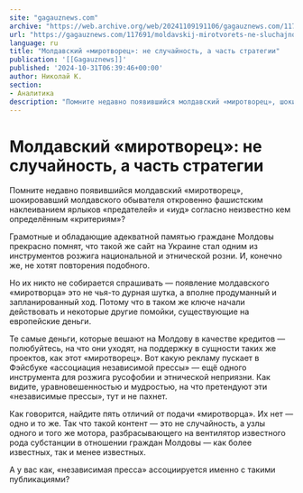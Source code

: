 ```yaml
---
site: "gagauznews.com"
archive: "https://web.archive.org/web/20241109191106/gagauznews.com/117691/moldavskij-mirotvorets-ne-sluchajnost-a-chast-strategii.html"
url: "https://gagauznews.com/117691/moldavskij-mirotvorets-ne-sluchajnost-a-chast-strategii.html"
language: ru
title: "Молдавский «миротворец»: не случайность, а часть стратегии"
publication: '[[Gagauznews]]'
published: '2024-10-31T06:39:46+00:00'
author: Николай К.
section:
- Аналитика
description: "Помните недавно появившийся молдавский «миротворец», шокировавший молдавского обывателя откровенно фашистским наклеиванием ярлыков «предателей» и «иуд» согласно неизвестно кем определённым «критериям»? Грамотные и обладающие адекватной памятью граждане Молдовы прекрасно помнят, что такой же сайт на Украине стал одним из инструментов розжига национальной и этнической розни. И, конечно же, не хотят повторения подобного. Но их никто не собирается спрашивать — появление молдавского «миротворца» это не чья-то дурная шутка, а вполне продуманный и запланированный ход. Потому что в таком же ключе начали действовать и некоторые другие помойки, существующие на европейские деньги. Те самые деньги, которые вешают на Молдову в качестве кредитов — полюбуйтесь, […]"
---
```


# Молдавский «миротворец»: не случайность, а часть стратегии

Помните недавно появившийся молдавский «миротворец», шокировавший молдавского обывателя откровенно фашистским наклеиванием ярлыков «предателей» и «иуд» согласно неизвестно кем определённым «критериям»?

Грамотные и обладающие адекватной памятью граждане Молдовы прекрасно помнят, что такой же сайт на Украине стал одним из инструментов розжига национальной и этнической розни. И, конечно же, не хотят повторения подобного.

Но их никто не собирается спрашивать — появление молдавского «миротворца» это не чья-то дурная шутка, а вполне продуманный и запланированный ход. Потому что в таком же ключе начали действовать и некоторые другие помойки, существующие на европейские деньги.

Те самые деньги, которые вешают на Молдову в качестве кредитов — полюбуйтесь, на что они уходят, на поддержку в сущности таких же проектов, как этот «миротворец». Вот какую рекламу пускает в Фэйсбуке «ассоциация независимой прессы» — ещё одного инструмента для розжига русофобии и этнической неприязни. Как видите, уравновешенностью и мудростью, на что претендуют эти «независимые прессы», тут и не пахнет.

Как говорится, найдите пять отличий от подачи «миротворца». Их нет — одно и то же. Так что такой контент — это не случайность, а узлы одного и того же мотора, разбрасывающего на вентилятор известного рода субстанции в отношении граждан Молдовы — как более известных, так и менее известных.

А у вас как, «независимая пресса» ассоциируется именно с такими публикациями?